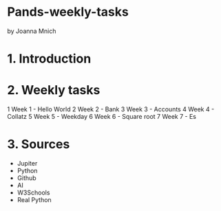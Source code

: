 # Pands-weekly-tasks
by Joanna Mnich

# 1. Introduction

# 2. Weekly tasks

1 Week 1 - Hello World
2 Week 2 - Bank
3 Week 3 - Accounts
4 Week 4 - Collatz
5 Week 5 - Weekday
6 Week 6 - Square root
7 Week 7 - Es

# 3. Sources

- Jupiter
- Python
- Github
- AI
- W3Schools
- Real Python

